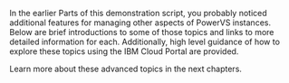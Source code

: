 In the earlier Parts of this demonstration script, you probably noticed additional features for managing other aspects of PowerVS instances. Below are brief introductions to some of those topics and links to more detailed information for each. Additionally, high level guidance of how to explore these topics using the IBM Cloud Portal are provided.

Learn more about these advanced topics in the next chapters.
